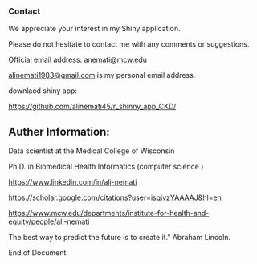 ### Contact
We appreciate your interest in my Shiny application.

Please do not hesitate to contact me with any comments or suggestions.

Official email address: anemati@mcw.edu

alinemati1983@gmail.com is my personal email address.

downlaod shiny app:

https://github.com/alinemati45/r_shinny_app_CKD/


## Auther Information:

Data scientist at the Medical College of Wisconsin

Ph.D. in Biomedical Health Informatics (computer science )



https://www.linkedin.com/in/ali-nemati

https://scholar.google.com/citations?user=isqivzYAAAAJ&hl=en


https://www.mcw.edu/departments/institute-for-health-and-equity/people/ali-nemati


The best way to predict the future is to create it." Abraham Lincoln.

End of Document.
